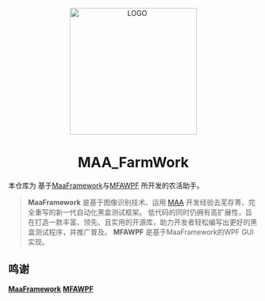 <!-- markdownlint-disable MD033 MD041 -->
<p align="center">
  <img alt="LOGO" src="https://cdn.jsdelivr.net/gh/MaaAssistantArknights/design@main/logo/maa-logo_512x512.png" width="256" height="256" />
</p>

<div align="center">

# MAA_FarmWork

</div>

本仓库为 基于[MaaFramework](https://github.com/MaaXYZ/MaaFramework)与[MFAWPF](https://github.com/SweetSmellFox/MFAWPF) 所开发的农活助手。

> **MaaFramework** 是基于图像识别技术、运用 [MAA](https://github.com/MaaAssistantArknights/MaaAssistantArknights) 开发经验去芜存菁、完全重写的新一代自动化黑盒测试框架。
> 低代码的同时仍拥有高扩展性，旨在打造一款丰富、领先、且实用的开源库，助力开发者轻松编写出更好的黑盒测试程序，并推广普及。
  **MFAWPF** 是基于MaaFramework的WPF GUI实现。


## 鸣谢

 **[MaaFramework](https://github.com/MaaXYZ/MaaFramework)**
 **[MFAWPF](https://github.com/SweetSmellFox/MFAWPF)**
